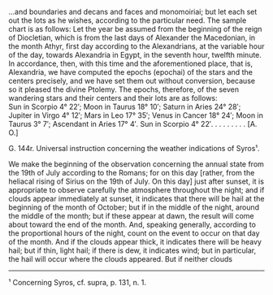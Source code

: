 …and boundaries and decans and faces and monomoiriai; but let each set out the lots as he wishes, according to the particular need. The sample chart is as follows: Let the year be assumed from the beginning of the reign of Diocletian, which is from the last days of Alexander the Macedonian, in the month Athyr, first day according to the Alexandrians, at the variable hour of the day, towards Alexandria in Egypt, in the seventh hour, twelfth minute. In accordance, then, with this time and the aforementioned place, that is, Alexandria, we have computed the epochs (epochai) of the stars and the centers precisely, and we have set them out without conversion, because so it pleased the divine Ptolemy. The epochs, therefore, of the seven wandering stars and their centers and their lots are as follows:  
Sun in Scorpio 4° 22′; Moon in Taurus 18° 10′; Saturn in Aries 24° 28′; Jupiter in Virgo 4° 12′; Mars in Leo 17° 35′; Venus in Cancer 18° 24′; Moon in Taurus 3° 7′; Ascendant in Aries 17° 4′. Sun in Scorpio 4° 22′. . . . . . . . . [A. O.]

G. 144r. Universal instruction concerning the weather indications of Syros¹.

We make the beginning of the observation concerning the annual state from the 19th of July according to the Romans; for on this day [rather, from the heliacal rising of Sirius on the 19th of July. On this day] just after sunset, it is appropriate to observe carefully the atmosphere throughout the night; and if clouds appear immediately at sunset, it indicates that there will be hail at the beginning of the month of October; but if in the middle of the night, around the middle of the month; but if these appear at dawn, the result will come about toward the end of the month. And, speaking generally, according to the proportional hours of the night, count on the event to occur on that day of the month. And if the clouds appear thick, it indicates there will be heavy hail; but if thin, light hail; if there is dew, it indicates wind; but in particular, the hail will occur where the clouds appeared. But if neither clouds

---
¹ Concerning Syros, cf. supra, p. 131, n. 1.